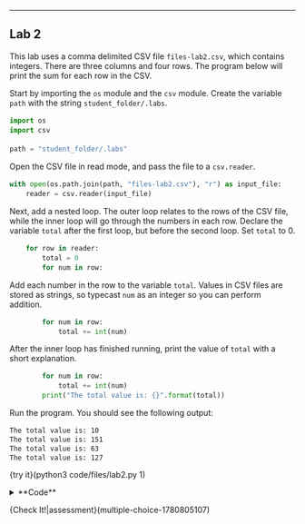 ----------

## Lab 2

This lab uses a comma delimited CSV file `files-lab2.csv`, which contains integers. There are three columns and four rows. The program below will print the sum for each row in the CSV.

Start by importing the `os` module and the `csv` module. Create the variable `path` with the string `student_folder/.labs`.

```python
import os
import csv

path = "student_folder/.labs"
```
Open the CSV file in read mode, and pass the file to a `csv.reader`.

```python
with open(os.path.join(path, "files-lab2.csv"), "r") as input_file:
    reader = csv.reader(input_file)
```

Next, add a nested loop. The outer loop relates to the rows of the CSV file, while the inner loop will go through the numbers in each row. Declare the variable `total` after the first loop, but before the second loop. Set `total` to 0.

```python
    for row in reader:
        total = 0
        for num in row:
```

Add each number in the row to the variable `total`. Values in CSV files are stored as strings, so typecast `num` as an integer so you can perform addition.

```python
        for num in row:
            total += int(num)
```

After the inner loop has finished running, print the value of `total` with a short explanation.

```python
        for num in row:
            total += int(num)
        print("The total value is: {}".format(total))
```

Run the program. You should see the following output:

```text
The total value is: 10
The total value is: 151
The total value is: 63
The total value is: 127
```

{try it}(python3 code/files/lab2.py 1)

<details><summary>**Code**</summary><img src=".guides/images/sum-rows-of-csv.png" /></details>

{Check It!|assessment}(multiple-choice-1780805107)
